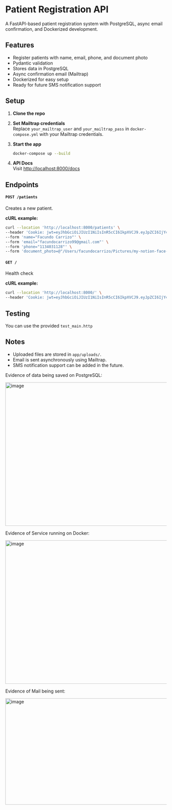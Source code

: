 # Patient Registration API

A FastAPI-based patient registration system with PostgreSQL, async email confirmation, and Dockerized development.

## Features

- Register patients with name, email, phone, and document photo
- Pydantic validation
- Stores data in PostgreSQL
- Async confirmation email (Mailtrap)
- Dockerized for easy setup
- Ready for future SMS notification support

## Setup

1. **Clone the repo**

2. **Set Mailtrap credentials**  
   Replace `your_mailtrap_user` and `your_mailtrap_pass` in `docker-compose.yml` with your Mailtrap credentials.

3. **Start the app**
   ```bash
   docker-compose up --build
   ```

4. **API Docs**  
   Visit [http://localhost:8000/docs](http://localhost:8000/docs)

## Endpoints

#### `POST /patients`  
Creates a new patient.

**cURL example:**
```bash
curl --location 'http://localhost:8000/patients' \
--header 'Cookie: jwt=eyJhbGciOiJIUzI1NiIsInR5cCI6IkpXVCJ9.eyJpZCI6IjY4NWVkNGE3MTVkNGU1YjI0MzBmZGIyZSIsImlhdCI6MTc1MjQ2MjM3NiwiZXhwIjoxNzUyNDY1OTc2fQ.Zmb56iXQBn8ia8v09Fyty7ELVlPMANaE0J84a_7ZNTw' \
--form 'name="Facundo Carrizo"' \
--form 'email="facundocarrizo99@gmail.com"' \
--form 'phone="1134031128"' \
--form 'document_photo=@"/Users/facundocarrizo/Pictures/my-notion-face-portrait.png"' 
```
  

#### `GET /`  
Health check

**cURL example:**
```bash
curl --location 'http://localhost:8000/' \
--header 'Cookie: jwt=eyJhbGciOiJIUzI1NiIsInR5cCI6IkpXVCJ9.eyJpZCI6IjY4NWVkNGE3MTVkNGU1YjI0MzBmZGIyZSIsImlhdCI6MTc1MjQ2MjM3NiwiZXhwIjoxNzUyNDY1OTc2fQ.Zmb56iXQBn8ia8v09Fyty7ELVlPMANaE0J84a_7ZNTw'
```

## Testing

You can use the provided `test_main.http`

## Notes

- Uploaded files are stored in `app/uploads/`.
- Email is sent asynchronously using Mailtrap.
- SMS notification support can be added in the future.

Evidence of data being saved on PostgreSQL:

<img width="1429" height="448" alt="image" src="https://github.com/user-attachments/assets/60462fe4-6699-4680-a11d-4215f3090674" />

Evidence of Service running on Docker:

<img width="1222" height="448" alt="image" src="https://github.com/user-attachments/assets/cf7552ab-d5f9-4a2a-8e3d-0bab9992f48c" />

Evidence of Mail being sent:

<img width="1289" height="332" alt="image" src="https://github.com/user-attachments/assets/09cf99a2-eae9-428a-9b8b-bccaf7b07b68" />
